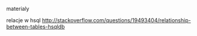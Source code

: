materialy

relacje w hsql
http://stackoverflow.com/questions/19493404/relationship-between-tables-hsqldb
